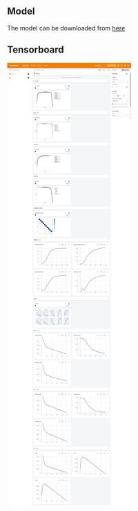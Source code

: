 ## Model
The model can be downloaded from [here]()

## Tensorboard
![tensorboard](https://github.com/SwamiKannan/Formula1-car-detection/blob/main/model/exp4/tensorboard.png)
